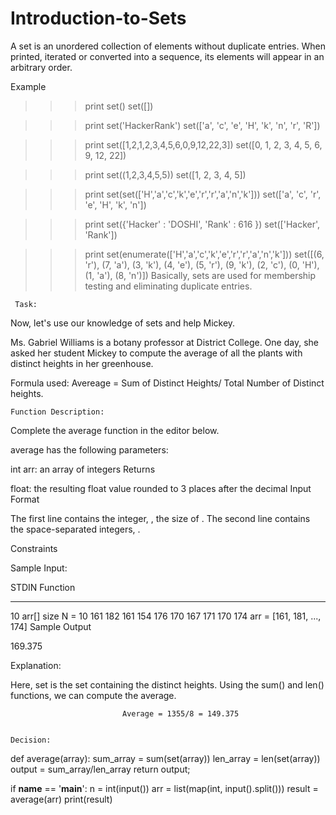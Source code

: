# Introduction-to-Sets
A set is an unordered collection of elements without duplicate entries.
When printed, iterated or converted into a sequence, its elements will appear in an arbitrary order.

Example

>>> print set()
set([])

>>> print set('HackerRank')
set(['a', 'c', 'e', 'H', 'k', 'n', 'r', 'R'])

>>> print set([1,2,1,2,3,4,5,6,0,9,12,22,3])
set([0, 1, 2, 3, 4, 5, 6, 9, 12, 22])

>>> print set((1,2,3,4,5,5))
set([1, 2, 3, 4, 5])

>>> print set(set(['H','a','c','k','e','r','r','a','n','k']))
set(['a', 'c', 'r', 'e', 'H', 'k', 'n'])

>>> print set({'Hacker' : 'DOSHI', 'Rank' : 616 })
set(['Hacker', 'Rank'])

>>> print set(enumerate(['H','a','c','k','e','r','r','a','n','k']))
set([(6, 'r'), (7, 'a'), (3, 'k'), (4, 'e'), (5, 'r'), (9, 'k'), (2, 'c'), (0, 'H'), (1, 'a'), (8, 'n')])
Basically, sets are used for membership testing and eliminating duplicate entries.

     Task:

Now, let's use our knowledge of sets and help Mickey.

Ms. Gabriel Williams is a botany professor at District College. One day, she asked her student Mickey to compute the average of all the plants with distinct heights in her greenhouse.

Formula used:   Avereage = Sum of Distinct Heights/ Total Number of Distinct heights.


    Function Description:

Complete the average function in the editor below.

average has the following parameters:

int arr: an array of integers
Returns

float: the resulting float value rounded to 3 places after the decimal
Input Format

The first line contains the integer, , the size of .
The second line contains the  space-separated integers, .

Constraints


Sample Input:

STDIN                                       Function
-----                                       --------
10                                          arr[] size N = 10
161 182 161 154 176 170 167 171 170 174     arr = [161, 181, ..., 174]
Sample Output

169.375

Explanation:

Here, set is the set containing the distinct heights. Using the sum() and len() functions, we can compute the average.

                             Average = 1355/8 = 149.375
                             
                         
    Decision:
def average(array):
  sum_array = sum(set(array))
  len_array = len(set(array))
  output = sum_array/len_array
return output;

if __name__ == '__main__':
    n = int(input())
    arr = list(map(int, input().split()))
    result = average(arr)
    print(result)

